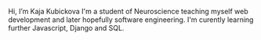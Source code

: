  Hi, I’m Kaja Kubickova
I'm a student of Neuroscience teaching myself web development and later hopefully software engineering.
I'm curently learning further Javascript, Django and SQL.

